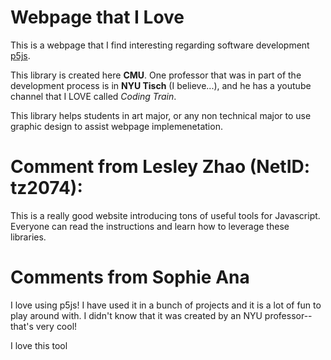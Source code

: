 # Webpage that I Love
This is a webpage that I find interesting regarding software development [p5js](https://p5js.org/).

This library is created here **CMU**. One professor that was in part of the development process is in **NYU Tisch** (I believe...), and he has a youtube channel that I LOVE called _Coding Train_.

This library helps students in art major, or any non technical major to use graphic design to assist webpage implemenetation.

# Comment from Lesley Zhao (NetID: tz2074):

 This is a really good website introducing tons of useful tools for Javascript. Everyone can read the instructions and learn how to leverage these libraries.

# Comments from Sophie Ana 

I love using p5js! I have used it in a bunch of projects and it is a lot of fun to play around with. I didn't know that it was created by an NYU professor-- that's very cool! 

I love this tool